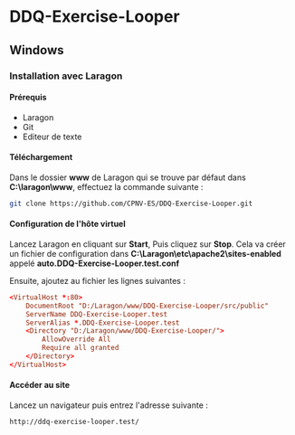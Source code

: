 # DDQ-Exercise-Looper
## Windows
### Installation avec Laragon
#### Prérequis
- Laragon
- Git
- Editeur de texte

#### Téléchargement

Dans le dossier **www** de Laragon qui se trouve par défaut dans **C:\laragon\www**, effectuez la commande suivante :
```bash
git clone https://github.com/CPNV-ES/DDQ-Exercise-Looper.git
```

#### Configuration de l'hôte virtuel

Lancez Laragon en cliquant sur **Start**, Puis cliquez sur **Stop**. Cela va créer un fichier de configuration dans **C:\Laragon\etc\apache2\sites-enabled** appelé **auto.DDQ-Exercise-Looper.test.conf**

Ensuite, ajoutez au fichier les lignes suivantes :
```conf
<VirtualHost *:80> 
    DocumentRoot "D:/Laragon/www/DDQ-Exercise-Looper/src/public"
    ServerName DDQ-Exercise-Looper.test
    ServerAlias *.DDQ-Exercise-Looper.test
    <Directory "D:/Laragon/www/DDQ-Exercise-Looper/">
        AllowOverride All
        Require all granted
    </Directory>
</VirtualHost>
```

#### Accéder au site

Lancez un navigateur puis entrez l'adresse suivante :
```url
http://ddq-exercise-looper.test/
```